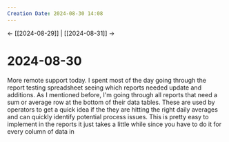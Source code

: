```yaml
---
Creation Date: 2024-08-30 14:08
---
```


<- [[2024-08-29]] | [[2024-08-31]]  ->

# 2024-08-30
More remote support today. I spent most of the day going through the report testing spreadsheet seeing which reports needed update and additions. As I mentioned before, I'm going through all reports that need a sum or average row at the bottom of their data tables. These are used by operators to get a quick idea if the they are hitting the right daily averages and can quickly identify potential process issues. This is pretty easy to implement in the reports it just takes a little while since you have to do it for every column of data in